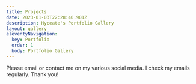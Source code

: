 ```yaml
---
title: Projects
date: 2023-01-03T22:28:40.901Z
description: Hyceate's Portfolio Gallery
layout: gallery
eleventyNavigation:
  key: Portfolio
  order: 1
  body: Portfolio Gallery
---
```

Please email or contact me on my various social media. I check my emails regularly. Thank you!

